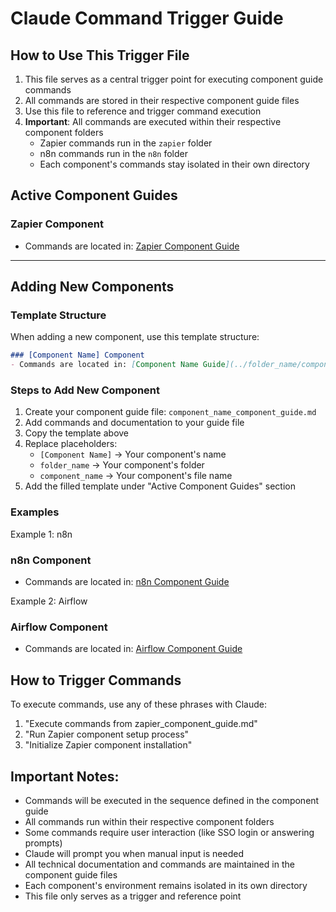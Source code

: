 # Claude Command Trigger Guide

## How to Use This Trigger File

1. This file serves as a central trigger point for executing component guide commands
2. All commands are stored in their respective component guide files
3. Use this file to reference and trigger command execution
4. **Important**: All commands are executed within their respective component folders
   - Zapier commands run in the `zapier` folder
   - n8n commands run in the `n8n` folder
   - Each component's commands stay isolated in their own directory

## Active Component Guides

### Zapier Component
- Commands are located in: [Zapier Component Guide](../zapier/zapier_component_guide.md)

---

## Adding New Components

### Template Structure
When adding a new component, use this template structure:
```markdown
### [Component Name] Component
- Commands are located in: [Component Name Guide](../folder_name/component_name_component_guide.md)
```

### Steps to Add New Component
1. Create your component guide file: `component_name_component_guide.md`
2. Add commands and documentation to your guide file
3. Copy the template above
4. Replace placeholders:
   - `[Component Name]` → Your component's name
   - `folder_name` → Your component's folder
   - `component_name` → Your component's file name
5. Add the filled template under "Active Component Guides" section

### Examples

Example 1: n8n
### n8n Component
- Commands are located in: [n8n Component Guide](../n8n/n8n_component_guide.md)

Example 2: Airflow
### Airflow Component
- Commands are located in: [Airflow Component Guide](../airflow/airflow_component_guide.md)

## How to Trigger Commands

To execute commands, use any of these phrases with Claude:
1. "Execute commands from zapier_component_guide.md"
2. "Run Zapier component setup process"
3. "Initialize Zapier component installation"

## Important Notes:
- Commands will be executed in the sequence defined in the component guide
- All commands run within their respective component folders
- Some commands require user interaction (like SSO login or answering prompts)
- Claude will prompt you when manual input is needed
- All technical documentation and commands are maintained in the component guide files
- Each component's environment remains isolated in its own directory
- This file only serves as a trigger and reference point
